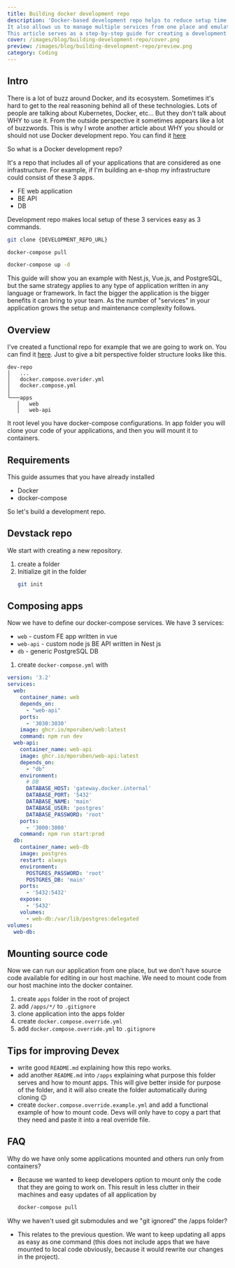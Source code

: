 ```yaml
---
title: Building docker development repo
description: 'Docker-based development repo helps to reduce setup time for our apps in a local environment.
It also allows us to manage multiple services from one place and emulate the production environment.   
This article serves as a step-by-step guide for creating a development repo.'
cover: /images/blog/building-development-repo/cover.png
preview: /images/blog/building-development-repo/preview.png
category: Coding
---
```


## Intro
There is a lot of buzz around Docker, and its ecosystem. Sometimes it's hard to get to the real reasoning behind all of these technologies.
Lots of people are talking about Kubernetes, Docker, etc... But they don't talk about WHY to use it. From the outside perspective it sometimes
appears like a lot of buzzwords.
This is why I wrote another article about WHY you should or should not use Docker development repo. You can find it
[here](blog/acticle/docker-development-repo)

So what is a Docker development repo?

It's a repo that includes all of your applications that are considered as one infrastructure.
For example, if I'm building an e-shop my infrastructure could consist of these 3 apps.
- FE web application
- BE API
- DB

Development repo makes local setup of these 3 services easy as 3 commands.
```bash
git clone {DEVELOPMENT_REPO_URL}
```
```bash
docker-compose pull
```
```bash
docker-compose up -d
```
This guide will show you an example with Nest.js, Vue.js, and PostgreSQL, but the same strategy applies to any type of
application written in any language or framework. In fact the bigger the application is the bigger benefits it can bring to your
team. As the number of "services" in your application grows the setup and maintenance complexity follows.

## Overview
I've created a functional repo for example that we are going to work on. You can find it [here](https://github.com/Mporuben/dev-repo).
Just to give a bit perspective folder structure looks like this.
```
dev-repo
│   ...
│   docker.compose.overider.yml  
│   docker.compose.yml
│
└───apps
   │   web
   │   web-api
```
It root level you have docker-compose configurations. In app folder you will clone your code of your applications, and then you will mount
it to containers.

## Requirements
This guide assumes that you have already installed
- Docker
- docker-compose

So let's build a development repo.

## Devstack repo
We start with creating a new repository.
1. create a folder
2. Initialize git in the folder
    ```bash
    git init
    ```
## Composing apps
Now we have to define our docker-compose services.
We have 3 services:
- `web` - custom FE app written in vue
- `web-api` - custom node js BE API written in Nest js
- `db` - generic PostgreSQL DB

1. create `docker-compose.yml` with
```yml
version: '3.2'
services:
  web:
    container_name: web
    depends_on:
      - "web-api"
    ports:
      - '3030:3030'
    image: ghcr.io/mporuben/web:latest
    command: npm run dev
  web-api:
    container_name: web-api
    image: ghcr.io/mporuben/web-api:latest
    depends_on:
      - "db"
    environment:
      # DB
      DATABASE_HOST: 'gateway.docker.internal'
      DATABASE_PORT: '5432'
      DATABASE_NAME: 'main'
      DATABASE_USER: 'postgres'
      DATABASE_PASSWORD: 'root'
    ports:
      - '3000:3000'
    command: npm run start:prod
  db:
    container_name: web-db
    image: postgres
    restart: always
    environment:
      POSTGRES_PASSWORD: 'root'
      POSTGRES_DB: 'main'
    ports:
      - '5432:5432'
    expose:
      - '5432'
    volumes:
      - web-db:/var/lib/postgres:delegated
volumes:
  web-db:
```
## Mounting source code
Now we can run our application from one place, but we don't have source code available for editing in our host machine.
We need to mount code from our host machine into the docker container.

1. create `apps` folder in the root of project
2. add `/apps/*/` to `.gitignore`
3. clone application into the apps folder
4. create `docker.compose.override.yml`
5. add `docker.compose.override.yml` to `.gitignore`

## Tips for improving Devex
- write good `README.md` explaining how this repo works.
- add another `README.md` into `/apps` explaining what purpose this folder serves and how to mount apps. This will give better inside for purpose of the folder, and it will also create the folder automatically during cloning  😉
- create `docker.compose.override.example.yml` and add a functional example of how to mount code. Devs will only have to copy a part that they need and paste it into a real override file.


## FAQ
Why do we have only some applications mounted and others run only from containers?

- Because we wanted to keep developers option to mount only the code that they are going to work on. This result in less clutter in their machines and easy updates of all application by
  ```bash
  docker-compose pull
  ```
Why we haven't used git submodules and we "git ignored" the /apps folder?
- This relates to the previous question. We want to keep updating all apps as easy as one command (this does not include apps that we have mounted to local code obviously, because it would rewrite our changes in the project).
